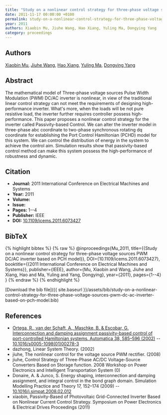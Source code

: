 ```yaml
---
title: "Study on a nonlinear control strategy for three-phase voltage sources PWM DC/AC inverter based on PCH model"
date: 2011-11-17 00:00:00 +0100
permalink: study-on-a-nonlinear-control-strategy-for-three-phase-voltage-sources-pwm-dc-ac-inverter-based-on-pch-model
year: 2011
authors: Xiaobin Mu, Jiuhe Wang, Hao Xiang, Yuling Ma, Dongying Yang
category: proceedings
---
```

 
## Authors
[Xiaobin Mu](authors/xiaobin-mu), [Jiuhe Wang](authors/jiuhe-wang), [Hao Xiang](authors/hao-xiang), [Yuling Ma](authors/yuling-ma), [Dongying Yang](authors/dongying-yang)
 
## Abstract
The mathematical model of Three-phase voltage sources Pulse Width Modulation (PWM) DC/AC inverter is nonlinear, in view of the traditional linear control strategy can not meet the requirements of designing high-performance inverter. What's more, when the loads will be not pure resistive load, the inverter further requires controller possess high-performance. This paper proposes a nonlinear control strategy for the inverter called Passivity-based Control. We can alter the inverter model in three-phase abc coordinate to two-phase synchronous rotating dq coordinate for establishing the Port Control Hamiltonian (PCHD) model for this system. We can control the distribution of energy in the system to achieve the control aim. Simulation results show that passivity-based control method can make this system possess the high-performance of robustness and dynamic.
 
## Citation
- **Journal:** 2011 International Conference on Electrical Machines and Systems
- **Year:** 2011
- **Volume:** 
- **Issue:** 
- **Pages:** 1--4
- **Publisher:** IEEE
- **DOI:** [10.1109/icems.2011.6073427](https://doi.org/10.1109/icems.2011.6073427)
 
## BibTeX
{% highlight bibtex %}
{% raw %}
@inproceedings{Mu_2011,
  title={{Study on a nonlinear control strategy for three-phase voltage sources PWM DC/AC inverter based on PCH model}},
  DOI={10.1109/icems.2011.6073427},
  booktitle={{2011 International Conference on Electrical Machines and Systems}},
  publisher={IEEE},
  author={Mu, Xiaobin and Wang, Jiuhe and Xiang, Hao and Ma, Yuling and Yang, Dongying},
  year={2011},
  pages={1--4}
}
{% endraw %}
{% endhighlight %}
 
[Download the bib file]({{ site.baseurl }}/assets/bib/study-on-a-nonlinear-control-strategy-for-three-phase-voltage-sources-pwm-dc-ac-inverter-based-on-pch-model.bib)
 
## References
- [Ortega, R., van der Schaft, A., Maschke, B. & Escobar, G. Interconnection and damping assignment passivity-based control of port-controlled Hamiltonian systems. Automatica 38, 585–596 (2002)](interconnection-and-damping-assignment-passivity-based-control-of-port-controlled-hamiltonian-systems) -- [10.1016/s0005-1098(01)00278-3](https://doi.org/10.1016/s0005-1098(01)00278-3)
- dazhong, Linear System Theory. (2002)
- jiuhe, The nonlinear control for the voltage source PWM rectifier. (2008)
- jiuhe, Control Strategy of Three-Phase AC/DC Voltage-Source Converters Based on Storage function. 2008 Workshop on Power Electronics and Intelligent Transportation System (0)
- Donaire, A. & Junco, S. Energy shaping, interconnection and damping assignment, and integral control in the bond graph domain. Simulation Modelling Practice and Theory 17, 152–174 (2009) -- [10.1016/j.simpat.2008.02.012](https://doi.org/10.1016/j.simpat.2008.02.012)
- xiaobin, Passivity-Based of Photovoltaic Grid-Connected Inverter Based on Nonlinear Current Control Strategy. Symposium on Power Electronics & Electrical Drives Proceedings (2011)


